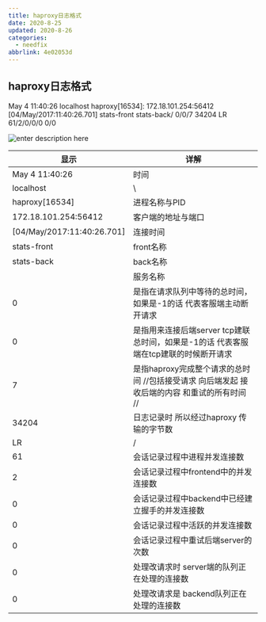 ```yaml
---
title: haproxy日志格式
date: 2020-8-25
updated: 2020-8-26
categories:
  - needfix
abbrlink: 4e02053d
---
```

## **haproxy日志格式**



May  4 11:40:26 localhost haproxy[16534]: 172.18.101.254:56412 [04/May/2017:11:40:26.701] stats-front stats-back/<STATS> 0/0/7 34204 LR 61/2/0/0/0 0/0



![enter description here][1]


  [1]: ./images/haproxy%E6%97%A5%E5%BF%97%E6%A0%BC%E5%BC%8F%E8%AF%A6%E8%A7%A3.png "haproxy日志格式详解"


| 显示    |  详解   |
| --- | --- |
|    May  4 11:40:26 |   时间  |
|    localhost |   \  |
|     haproxy[16534] |  进程名称与PID   |
|   172.18.101.254:56412  |   客户端的地址与端口  |
|  [04/May/2017:11:40:26.701]   |   连接时间  |
|  stats-front   | front名称    |
|   stats-back  |  back名称   |
|   <STATS>  |  服务名称   |
|   0  |  是指在请求队列中等待的总时间，如果是-1的话 代表客服端主动断开请求   |
|   0  |  是指用来连接后端server tcp建联总时间，如果是-1的话 代表客服端在tcp建联的时候断开请求   |
| 7 | 是指haproxy完成整个请求的总时间 //包括接受请求 向后端发起 接收后端的内容 和重试的所有时间 // |
| 34204 | 日志记录时 所以经过haproxy 传输的字节数 |
| LR | / |
| 61 | 会话记录过程中进程并发连接数 |
| 2 | 会话记录过程中frontend中的并发连接数 |
| 0 | 会话记录过程中backend中已经建立握手的并发连接数 |
| 0 | 会话记录过程中活跃的并发连接数 |
| 0 | 会话记录过程中重试后端server的次数 |
| 0|  处理改请求时 server端的队列正在处理的连接数|
| 0| 处理改请求是 backend队列正在处理的连接数|